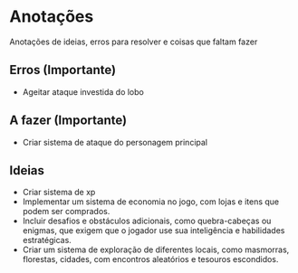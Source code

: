 # Anotações

Anotações de ideias, erros para resolver e coisas que faltam fazer

## Erros (Importante)

- Ageitar ataque investida do lobo

## A fazer (Importante)

- Criar sistema de ataque do personagem principal

## Ideias

- Criar sistema de xp
- Implementar um sistema de economia no jogo, com lojas e itens que podem ser comprados.
- Incluir desafios e obstáculos adicionais, como quebra-cabeças ou enigmas, que exigem que o jogador use sua inteligência e habilidades estratégicas.
- Criar um sistema de exploração de diferentes locais, como masmorras, florestas, cidades, com encontros aleatórios e tesouros escondidos.